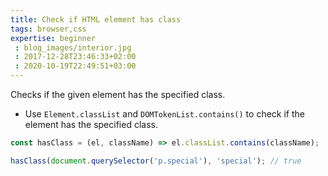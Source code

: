 ```yaml
---
title: Check if HTML element has class
tags: browser,css
expertise: beginner
 : blog_images/interior.jpg
 : 2017-12-28T23:46:33+02:00
 : 2020-10-19T22:49:51+03:00
---
```


Checks if the given element has the specified class.

- Use `Element.classList` and `DOMTokenList.contains()` to check if the element has the specified class.

```js
const hasClass = (el, className) => el.classList.contains(className);
```

```js
hasClass(document.querySelector('p.special'), 'special'); // true
```
